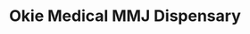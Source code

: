 ---
title: "Okie Medical MMJ Dispensary"
url: /muskogee/okie-medical-mmj-dispensary/
shop: cannabis
---
